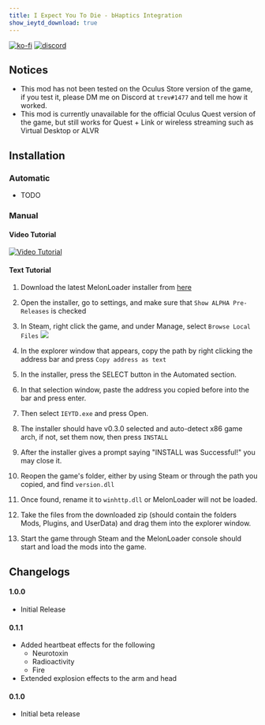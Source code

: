 ```yaml
---
title: I Expect You To Die - bHaptics Integration
show_ieytd_download: true
---
```


[![ko-fi](https://ko-fi.com/img/githubbutton_sm.svg)](https://ko-fi.com/S6S244CYE)
[![discord](https://trevtv.github.io/assets/images/discordbutton_sm.svg)](https://discord.gg/tsbFPERwjS)

## Notices
- This mod has not been tested on the Oculus Store version of the game, if you test it, please DM me on Discord at `trev#1477` and tell me how it worked.
- This mod is currently unavailable for the official Oculus Quest version of the game, but still works for Quest + Link or wireless streaming such as Virtual Desktop or ALVR

## Installation

### Automatic
 - TODO

### Manual

#### Video Tutorial
[![Video Tutorial](https://i.imgur.com/YKbmnef.png)](http://www.youtube.com/watch?v=XtIIeOzcORs "I Expect You To Die - bHaptics Integration Mod Installation")

#### Text Tutorial
1. Download the latest MelonLoader installer from [here](https://github.com/LavaGang/MelonLoader.Installer/releases/)
2. Open the installer, go to settings, and make sure that `Show ALPHA Pre-Releases` is checked
3. In Steam, right click the game, and under Manage, select `Browse Local Files` ![](https://i.imgur.com/fK4N0SF.png)

4. In the explorer window that appears, copy the path by right clicking the address bar and press `Copy address as text`
5. In the installer, press the SELECT button in the Automated section.
6. In that selection window, paste the address you copied before into the bar and press enter.
7. Then select `IEYTD.exe` and press Open.
8. The installer should have v0.3.0 selected and auto-detect x86 game arch, if not, set them now, then press `INSTALL`
9. After the installer gives a prompt saying "INSTALL was Successful!" you may close it.
10. Reopen the game's folder, either by using Steam or through the path you copied, and find `version.dll`
11. Once found, rename it to `winhttp.dll` or MelonLoader will not be loaded.
12. Take the files from the downloaded zip (should contain the folders Mods, Plugins, and UserData) and drag them into the explorer window.
13. Start the game through Steam and the MelonLoader console should start and load the mods into the game.

## Changelogs

#### 1.0.0
 - Initial Release

#### 0.1.1
 - Added heartbeat effects for the following
    - Neurotoxin
    - Radioactivity
    - Fire
 - Extended explosion effects to the arm and head

#### 0.1.0
 - Initial beta release